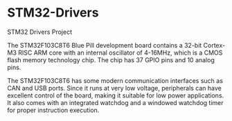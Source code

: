 # STM32-Drivers
STM32 Drivers Project

The STM32F103C8T6 Blue Pill development board contains a 32-bit Cortex-M3 RISC ARM core with an internal oscillator of 4-16MHz, which is a CMOS flash memory technology chip. The chip has 37 GPIO pins and 10 analog pins.

The STM32F103C8T6 has some modern communication interfaces such as CAN and USB ports. Since it runs at very low voltage, peripherals can have excellent control of the board, making it suitable for low power applications. It also comes with an integrated watchdog and a windowed watchdog timer for proper instruction execution.
